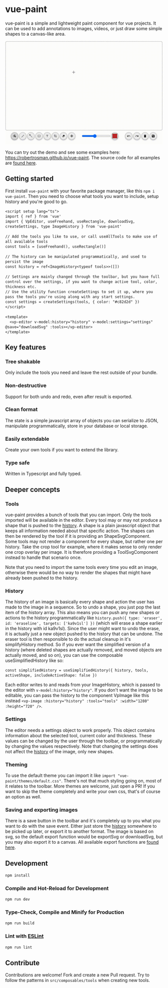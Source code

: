 # vue-paint

vue-paint is a simple and lightweight paint component for vue projects. It can be used to add annotations to images, videos, or just draw some simple shapes to a canvas-like area.

![Demo video of vue-paint](https://raw.githubusercontent.com/robertrosman/vue-paint/main/public/screencapture.gif)

You can try out the demo and see some examples here: <https://robertrosman.github.io/vue-paint>. The source code for all examples are [found here](https://github.com/robertrosman/vue-paint/tree/main/src/examples).

## Getting started

First install `vue-paint` with your favorite package manager, like this `npm i vue-paint`. Then you need to choose what tools you want to include, setup
history and you're good to go.

```vue
<script setup lang="ts">
import { ref } from 'vue'
import { VpEditor, useFreehand, useRectangle, downloadSvg, createSettings, type ImageHistory } from 'vue-paint'

// Add the tools you like to use, or call useAllTools to make use of all available tools
const tools = [useFreehand(), useRectangle()]

// The history can be manipulated programmatically, and used to persist the image
const history = ref<ImageHistory<typeof tools>>([])

// Settings are mainly changed through the toolbar, but you have full control over the settings, if you want to change active tool, color, thickness etc.
// Use the utility function createSettings to set it up, where you pass the tools you're using along with any start settings.
const settings = createSettings(tools, { color: "#c82d2d" })
</script>

<template>
  <vp-editor v-model:history="history" v-model:settings="settings" @save="downloadSvg" :tools></vp-editor>
</template>
```

## Key features

### Tree shakable

Only include the tools you need and leave the rest outside of your bundle.

### Non-destructive

Support for both undo and redo, even after result is exported.

### Clean format

The state is a simple javascript array of objects you can serialize to JSON, manipulate programmatically, store in your database or local storage.

### Easily extendable

Create your own tools if you want to extend the library. 

### Type safe

Written in Typescript and fully typed.


## Deeper concepts

### Tools

vue-paint provides a bunch of tools that you can import. Only the tools imported will be available in the editor. Every tool may or may not produce a shape that is pushed to the [history](#history).
A shape is a plain javascript object that keeps all information needed about that specific action. The shapes can then be rendered by the tool if it is providing an ShapeSvgComponent. Some tools 
may not render a component for every shape, but rather one per history. Take the crop tool for example, where it makes sense to only render one crop overlay per image. It is therefore providing a
ToolSvgComponent instead to handle that scenario once.

Note that you need to import the same tools every time you edit an image, otherwise there would be no way to render the shapes that might have already been pushed to the history.

### History

The history of an image is basically every shape and action the user has made to the image in a sequence. So to undo a shape, you just pop the last item of the history array. This also means you can
push any new shapes or actions to the history programmatically like `history.push({ type: 'eraser', id: 'eraseline', targets: ['ka9v1sl'] })` (which will erase a shape earlier in the history with id ka9v1sl).
Since the user might want to undo the erase, it is actually just a new object pushed to the history that can be undone. The eraser tool is then responsible to do the actual cleanup in it's simplifyHistory
method. So if you ever want the simplified version of a history (where deleted shapes are actually removed, and moved objects are actually moved, and so on), you can use the composable useSimplifiedHistory like so:
```
const simplifiedHistory = useSimplifiedHistory({ history, tools, activeShape, includeActiveShape: false })
```

Each editor writes to and reads from your ImageHistory, which is passed to the editor with `v-model:history="history"`. If you don't want the image to be editable, you can pass the history to the component VpImage
like this instead `<vp-image :history="history" :tools="tools" :width="1280" :height="720" />`.

### Settings

The editor needs a settings object to work properly. This object contains information about the selected tool, current color and thickness. These values can be changed by the user through the toolbar,
or programmatically by changing the values respectively. Note that changing the settings does not affect the [history](#history) of the image, only new shapes.

### Theming

To use the default theme you can import it like `import "vue-paint/themes/default.css"`. There's not that much styling going on, most of it relates to the toolbar. More themes are welcome, just open a PR!
If you want to skip the theme completely and write your own css, that's of course an option as well.

### Saving and exporting images

There is a save button in the toolbar and it's completely up to you what you want to do with the save event. Either just store the [history](#history) somewhere to be picked up later, or export it to another format.
The image is based on svg, so the default export function would be exportSvg or downloadSvg, but you may also export it to a canvas. All available export functions are
[found here](https://github.com/robertrosman/vue-paint/tree/main/src/utils/export).

## Development

```sh
npm install
```

### Compile and Hot-Reload for Development

```sh
npm run dev
```

### Type-Check, Compile and Minify for Production

```sh
npm run build
```

### Lint with [ESLint](https://eslint.org/)

```sh
npm run lint
```

## Contribute

Contributions are welcome! Fork and create a new Pull request. Try to follow the patterns in `src/composables/tools` when creating new tools. 